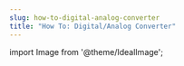 ```yaml
---
slug: how-to-digital-analog-converter
title: "How To: Digital/Analog Converter"
---
```

import Image from '@theme/IdealImage';

